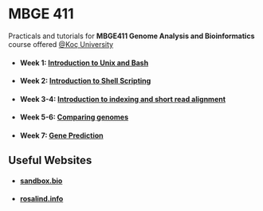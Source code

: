 # MBGE 411
Practicals and tutorials for **MBGE411 Genome Analysis and Bioinformatics** course offered [@Koç University](https://www.ku.edu.tr/en/)


- #### **Week 1:** [Introduction to Unix and Bash](https://github.com/iksaglam/MBGE_411/blob/main/Files/Unix_Bash.md)
- #### **Week 2:** [Introduction to Shell Scripting](https://github.com/iksaglam/MBGE_411/blob/main/Files/Shell_scripting.md)
- #### **Week 3-4:** [Introduction to indexing and short read alignment](https://github.com/iksaglam/MBGE_411/blob/main/Files/Alignment.md)
- #### **Week 5-6:** [Comparing genomes](https://github.com/iksaglam/MBGE_411/blob/main/Files/Comparing_genomes.md)
- #### **Week 7:** [Gene Prediction](https://github.com/iksaglam/MBGE_411/blob/main/Files/Gene_prediction.md)

## **Useful Websites**
- #### [sandbox.bio](https://sandbox.bio/)
- #### [rosalind.info](https://rosalind.info/problems/locations/)


